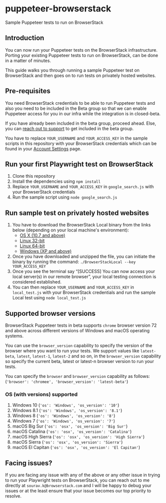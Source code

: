# puppeteer-browserstack
Sample Puppeteer tests to run on BrowserStack

## Introduction

You can now run your Puppeteer tests on the BrowserStack infrastructure. Porting your existing Puppeteer tests to run on BrowserStack, can be done in a matter of minutes.

This guide walks you through running a sample Puppeteer test on BrowserStack and then goes on to run tests on privately hosted websites.

## Pre-requisites

You need BrowserStack credentials to be able to run Puppeteer tests and also you need to be included in the Beta group so that we can enable Puppeteer access for you in our infra while the integration is in closed-beta.

If you have already been included in the beta group, proceed ahead. Else, you can [reach out to support](https://www.browserstack.com/contact#technical-support) to get included in the beta group.

You have to replace `YOUR_USERNAME` and `YOUR_ACCESS_KEY` in the sample scripts in this repository with your BrowserStack credentials which can be found in your [Account Settings](https://www.browserstack.com/accounts/settings) page.

## Run your first Playwright test on BrowserStack

1. Clone this repository
2. Install the dependencies using `npm install`
3. Replace `YOUR_USERNAME` and `YOUR_ACCESS_KEY` in `google_search.js` with your BrowserStack credentials
3. Run the sample script using `node google_search.js`

## Run sample test on privately hosted websites

1. You have to download the BrowserStack Local binary from the links below (depending on your local machine's environment):
   * [OS X (10.7 and above)](https://www.browserstack.com/browserstack-local/BrowserStackLocal-darwin-x64.zip)
   * [Linux 32-bit](https://www.browserstack.com/browserstack-local/BrowserStackLocal-linux-ia32.zip)
   * [Linux 64-bit](https://www.browserstack.com/browserstack-local/BrowserStackLocal-linux-x64.zip)
   * [Windows (XP and above)](https://www.browserstack.com/browserstack-local/BrowserStackLocal-win32.zip)
2. Once you have downloaded and unzipped the file, you can initiate the binary by running the command: `./BrowserStackLocal --key YOUR_ACCESS_KEY`
3. Once you see the terminal say “\[SUCCESS\] You can now access your local server(s) in our remote browser”, your local testing connection is considered established.
4. You can then replace `YOUR_USERNAME` and `YOUR_ACCESS_KEY` in `local_test.js` with your BrowserStack credentials and run the sample Local test using `node local_test.js`

## Supported browser versions

BrowserStack Puppeteer tests in beta supports `chrome` browser version 72 and above across different versions of Windows and macOS operating systems.

You can use the `browser_version` capability to specify the version of the browser where you want to run your tests. We support values like `latest-beta`, `latest`, `latest-1`, `latest-2` and so on, in the `browser_version` capability so specify the current beta, latest or latest-n browser version to run your tests.

You can specify the `browser` and `browser_version` capability as follows: (`'browser': 'chromee', 'browser_version': 'latest-beta'`)

### OS (with versions) supported
1. Windows 10 (`'os': 'Windows', 'os_version': '10'`)
2. Windows 8.1 (`'os': 'Windows', 'os_version': '8.1'`)
3. Windows 8 (`'os': 'Windows', 'os_version': '8'`)
4. Windows 7 (`'os': 'Windows', 'os_version': '7'`)
5. macOS Big Sur (`'os': 'osx', 'os_version': 'Big Sur'`)
6. macOS Catalina (`'os': 'osx', 'os_version': 'Catalina'`)
7. macOS High Sierra (`'os': 'osx', 'os_version': 'High Sierra'`)
8. macOS Sierra (`'os': 'osx', 'os_version': 'Sierra'`)
9. macOS El Capitan (`'os': 'osx', 'os_version': 'El Capitan'`)

## Facing issues?

If you are facing any issue with any of the above or any other issue in trying to run your Playwright tests on BrowserStack, you can reach out to me directly at `sourav.k@browserstack.com` and I will be happy to debug your issues or at the least ensure that your issue becomes our top priority to resolve.